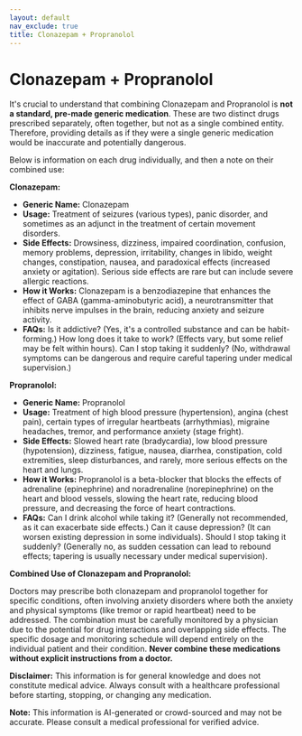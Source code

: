 ```yaml
---
layout: default
nav_exclude: true
title: Clonazepam + Propranolol
---
```


# Clonazepam + Propranolol

It's crucial to understand that combining Clonazepam and Propranolol is **not a standard, pre-made generic medication**.  These are two distinct drugs prescribed separately, often together, but not as a single combined entity.  Therefore, providing details as if they were a single generic medication would be inaccurate and potentially dangerous.  

Below is information on each drug individually, and then a note on their combined use:


**Clonazepam:**

* **Generic Name:** Clonazepam
* **Usage:** Treatment of seizures (various types), panic disorder, and sometimes as an adjunct in the treatment of certain movement disorders.
* **Side Effects:**  Drowsiness, dizziness, impaired coordination, confusion, memory problems, depression, irritability, changes in libido, weight changes, constipation, nausea, and paradoxical effects (increased anxiety or agitation).  Serious side effects are rare but can include severe allergic reactions.
* **How it Works:**  Clonazepam is a benzodiazepine that enhances the effect of GABA (gamma-aminobutyric acid), a neurotransmitter that inhibits nerve impulses in the brain, reducing anxiety and seizure activity.
* **FAQs:**  Is it addictive? (Yes, it's a controlled substance and can be habit-forming.)  How long does it take to work? (Effects vary, but some relief may be felt within hours). Can I stop taking it suddenly? (No, withdrawal symptoms can be dangerous and require careful tapering under medical supervision.)


**Propranolol:**

* **Generic Name:** Propranolol
* **Usage:** Treatment of high blood pressure (hypertension), angina (chest pain), certain types of irregular heartbeats (arrhythmias), migraine headaches, tremor, and performance anxiety (stage fright).
* **Side Effects:**  Slowed heart rate (bradycardia), low blood pressure (hypotension), dizziness, fatigue, nausea, diarrhea, constipation, cold extremities, sleep disturbances, and rarely, more serious effects on the heart and lungs.
* **How it Works:** Propranolol is a beta-blocker that blocks the effects of adrenaline (epinephrine) and noradrenaline (norepinephrine) on the heart and blood vessels, slowing the heart rate, reducing blood pressure, and decreasing the force of heart contractions.
* **FAQs:**  Can I drink alcohol while taking it? (Generally not recommended, as it can exacerbate side effects.)  Can it cause depression? (It can worsen existing depression in some individuals).  Should I stop taking it suddenly? (Generally no, as sudden cessation can lead to rebound effects; tapering is usually necessary under medical supervision).


**Combined Use of Clonazepam and Propranolol:**

Doctors may prescribe both clonazepam and propranolol together for specific conditions, often involving anxiety disorders where both the anxiety and physical symptoms (like tremor or rapid heartbeat) need to be addressed.  The combination must be carefully monitored by a physician due to the potential for drug interactions and overlapping side effects.  The specific dosage and monitoring schedule will depend entirely on the individual patient and their condition.  **Never combine these medications without explicit instructions from a doctor.**


**Disclaimer:** This information is for general knowledge and does not constitute medical advice.  Always consult with a healthcare professional before starting, stopping, or changing any medication.


**Note:** This information is AI-generated or crowd-sourced and may not be accurate. Please consult a medical professional for verified advice.